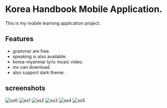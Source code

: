# Korea Handbook Mobile Application.

This is my mobile learning application project.
## Features
 - grammar are free.
 - speaking is also available.
 - korea-myanmar lyric music video.
 - mv can download.
 - also support dark theme.

## screenshots
![ss0](./_doc/screenshot/ss0.jpg)
![ss1](./_doc/screenshot/ss1.jpg)
![ss2](./_doc/screenshot/ss2.jpg)
![ss3](./_doc/screenshot/ss3.jpg)
![ss4](./_doc/screenshot/ss4.jpg)
![ss5](./_doc/screenshot/ss5.jpg)
